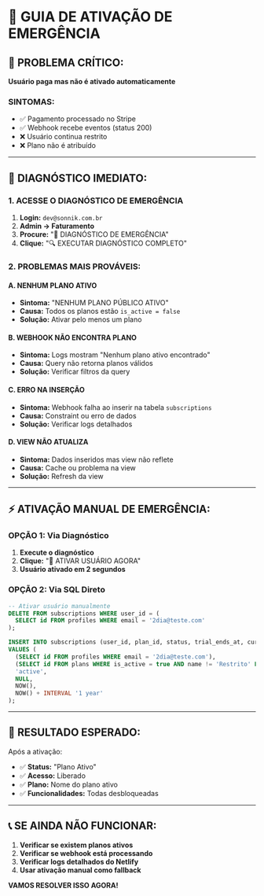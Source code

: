 # 🚨 GUIA DE ATIVAÇÃO DE EMERGÊNCIA

## 🎯 PROBLEMA CRÍTICO:
**Usuário paga mas não é ativado automaticamente**

### **SINTOMAS:**
- ✅ Pagamento processado no Stripe
- ✅ Webhook recebe eventos (status 200)
- ❌ Usuário continua restrito
- ❌ Plano não é atribuído

---

## 🔧 DIAGNÓSTICO IMEDIATO:

### **1. ACESSE O DIAGNÓSTICO DE EMERGÊNCIA**
1. **Login:** `dev@sonnik.com.br`
2. **Admin → Faturamento**
3. **Procure:** "🚨 DIAGNÓSTICO DE EMERGÊNCIA"
4. **Clique:** "🔍 EXECUTAR DIAGNÓSTICO COMPLETO"

### **2. PROBLEMAS MAIS PROVÁVEIS:**

#### **A. NENHUM PLANO ATIVO**
- **Sintoma:** "NENHUM PLANO PÚBLICO ATIVO"
- **Causa:** Todos os planos estão `is_active = false`
- **Solução:** Ativar pelo menos um plano

#### **B. WEBHOOK NÃO ENCONTRA PLANO**
- **Sintoma:** Logs mostram "Nenhum plano ativo encontrado"
- **Causa:** Query não retorna planos válidos
- **Solução:** Verificar filtros da query

#### **C. ERRO NA INSERÇÃO**
- **Sintoma:** Webhook falha ao inserir na tabela `subscriptions`
- **Causa:** Constraint ou erro de dados
- **Solução:** Verificar logs detalhados

#### **D. VIEW NÃO ATUALIZA**
- **Sintoma:** Dados inseridos mas view não reflete
- **Causa:** Cache ou problema na view
- **Solução:** Refresh da view

---

## ⚡ ATIVAÇÃO MANUAL DE EMERGÊNCIA:

### **OPÇÃO 1: Via Diagnóstico**
1. **Execute o diagnóstico**
2. **Clique:** "🚀 ATIVAR USUÁRIO AGORA"
3. **Usuário ativado em 2 segundos**

### **OPÇÃO 2: Via SQL Direto**
```sql
-- Ativar usuário manualmente
DELETE FROM subscriptions WHERE user_id = (
  SELECT id FROM profiles WHERE email = '2dia@teste.com'
);

INSERT INTO subscriptions (user_id, plan_id, status, trial_ends_at, current_period_start, current_period_end)
VALUES (
  (SELECT id FROM profiles WHERE email = '2dia@teste.com'),
  (SELECT id FROM plans WHERE is_active = true AND name != 'Restrito' LIMIT 1),
  'active',
  NULL,
  NOW(),
  NOW() + INTERVAL '1 year'
);
```

---

## 🎯 RESULTADO ESPERADO:

Após a ativação:
- ✅ **Status:** "Plano Ativo"
- ✅ **Acesso:** Liberado
- ✅ **Plano:** Nome do plano ativo
- ✅ **Funcionalidades:** Todas desbloqueadas

---

## 📞 SE AINDA NÃO FUNCIONAR:

1. **Verificar se existem planos ativos**
2. **Verificar se webhook está processando**
3. **Verificar logs detalhados do Netlify**
4. **Usar ativação manual como fallback**

**VAMOS RESOLVER ISSO AGORA!**